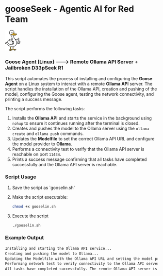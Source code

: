 # gooseSeek - Agentic AI for Red Team

<img src="assets/images/goose.jpg" width="10%" alt="Logo">

### Goose Agent (Linux) ---> Remote Ollama API Server + Jailbroken D33pSeek R1

This script automates the process of installing and configuring the **Goose Agent** on a Linux system to interact with a remote **Ollama API** server. The script handles the installation of the Ollama API, creation and pushing of the model, configuring the Goose agent, testing the network connectivity, and printing a success message.

The script performs the following tasks:

1. Installs the **Ollama API** and starts the service in the background using `nohup` to ensure it continues running after the terminal is closed.
2. Creates and pushes the model to the Ollama server using the `ollama create` and `ollama push` commands.
3. Updates the **Modelfile** to set the correct Ollama API URL and configure the model provider to **Ollama**.
4. Performs a connectivity test to verify that the Ollama API server is reachable on port `11434`.
5. Prints a success message confirming that all tasks have completed successfully and the Ollama API server is reachable.

### Script Usage

1. Save the script as `gooselin.sh'
2. Make the script executable:

   ```bash
   chmod +x gooselin.sh
3. Execute the script
   ```bash
   ./gooselin.sh

### Example Output
 ```bash
 Installing and starting the Ollama API service...
 Creating and pushing the model to Ollama...
 Updating the Modelfile with the Ollama API URL and setting the model provider...
 Performing network test to verify connectivity to the Ollama API server...
 All tasks have completed successfully. The remote Ollama API server is reachable on port 11434.

